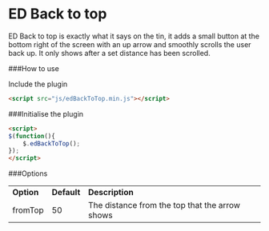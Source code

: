 ED Back to top
=========

ED Back to top is exactly what it says on the tin, it adds a small button at the bottom right of the screen with an up arrow 
and smoothly scrolls the user back up. It only shows after a set distance has been scrolled.

###How to use

Include the plugin

```html
<script src="js/edBackToTop.min.js"></script>
```

###Initialise the plugin

```html
<script>
$(function(){
	$.edBackToTop();
});
</script>
```

###Options

<table>
	<tr>
		<td><strong>Option</strong></td>
		<td><strong>Default</strong></td>
		<td><strong>Description</strong></td>
	</tr>
	<tr>
		<td>fromTop</td>
		<td>50</td>
		<td>The distance from the top that the arrow shows</td>
	</tr>
</table>
